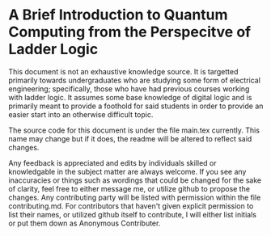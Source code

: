 # A Brief Introduction to Quantum Computing from the Perspecitve of Ladder Logic

This document is not an exhaustive knowledge source.  It is targetted primarily towards undergraduates who are studying some form of electrical engineering; specifically, those who have had previous courses working with ladder logic.  It assumes some base knowledge of digital logic and is primarily meant to provide a foothold for said students in order to provide an easier start into an otherwise difficult topic.

The source code for this document is under the file main.tex currently.  This name may change but if it does, the readme will be altered to reflect said changes.  

Any feedback is appreciated and edits by individuals skilled or knowledgable in the subject matter are always welcome.  If you see any inaccuracies or things such as wordings that could be changed for the sake of clarity, feel free to either message me, or utilize github to propose the changes.  Any contributing party will be listed with permission within the file contributing.md.  For contributors that haven't given explicit permission to list their names, or utilized github itself to contribute, I will either list initials or put them down as Anonymous Contributer.
